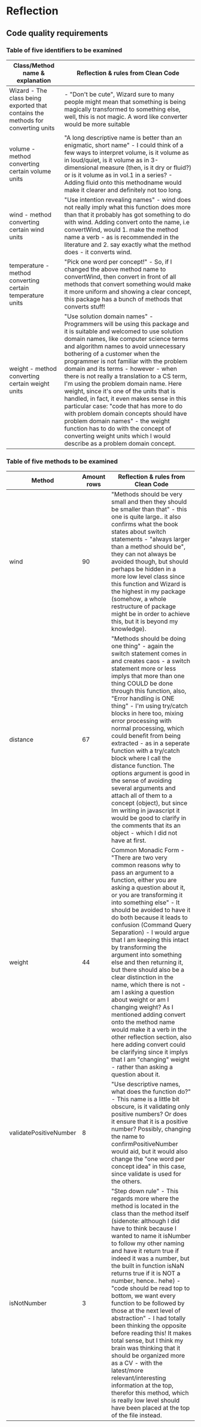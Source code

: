 # Reflection

## Code quality requirements

### Table of five identifiers to be examined

| Class/Method name & explanation | Reflection & rules from Clean Code |
| ----------- | ----------- |
|  Wizard - The class being exported that contains the methods for converting units | - "Don't be cute", Wizard sure to many people might mean that something is being magically transformed to something else, well, this is not magic. A word like converter would be more suitable |
|  volume - method converting certain volume units | "A long descriptive name is better than an enigmatic, short name" - I could think of a few ways to interpret volume, is it volume as in loud/quiet, is it volume as in 3-dimensional measure (then, is it dry or fluid?) or is it volume as in vol.1 in a series? - Adding fluid onto this methodname would make it clearer and definitely not too long. |
|  wind - method converting certain wind units  |  "Use intention revealing names" - wind does not really imply what this function does more than that it probably has got something to do with wind. Adding convert onto the name, i.e convertWind, would 1. make the method name a verb - as is recommended in the literature and 2. say exactly what the method does - it converts wind. |
|  temperature - method converting certain temperature units  |  "Pick one word per concept!" - So, if I changed the above method name to convertWind, then convert in front of all methods that convert something would make it more uniform and showing a clear concept, this package has a bunch of methods that converts stuff! |
|  weight - method converting certain weight units |   "Use solution domain names" - Programmers will be using this package and it is suitable and welcomed to use solution domain names, like computer science terms and algorithm names to avoid unnecessary bothering of a customer when the programmer is not familiar with the problem domain and its terms - however - when there is not really a translation to a CS term, I'm using the problem domain name. Here weight, since it's one of the units that is handled, in fact, it even makes sense in this particular case: "code that has more to do with problem domain concepts should have problem domain names" - the weight function has to do with the concept of converting weight units which I would describe as a problem domain concept. |


### Table of five methods to be examined


| Method | Amount rows | Reflection & rules from Clean Code |
| ----------- | ----------- | ----------- |
|  wind  |  90  |  "Methods should be very small and then they should be smaller than that" - this one is quite large.. it also confirms what the book states about switch statements - "always larger than a method should be", they can not always be avoided though, but should perhaps be hidden in a more low level class since this function and Wizard is the highest in my package (somehow, a whole restructure of package might be in order to achieve this, but it is beyond my knowledge). |
|  distance  |  67  |  "Methods should be doing one thing" - again the switch statement comes in and creates caos - a switch statement more or less implys that more than one thing COULD be done through this function, also, "Error handling is ONE thing" - I'm using try/catch blocks in here too, mixing error processing with normal processing, which could benefit from being extracted - as in a seperate function with a try/catch block where I call the distance function. The options argument is good in the sense of avoiding several arguments and attach all of them to a concept (object), but since Im writing in javascript it would be good to clarify in the comments that its an object - which I did not have at first. |
|  weight  |  44   |  Common Monadic Form - "There are two very common reasons why to pass an argument to a function, either you are asking a question about it, or you are transforming it into something else" - It should be avoided to have it do both because it leads to confusion (Command Query Separation) - I would argue that I am keeping this intact by transforming the argument into something else and then returning it, but there should also be a clear distinction in the name, which there is not - am I asking a question about weight or am I changing weight? As I mentioned adding convert onto the method name would make it a verb in the other reflection section, also here adding convert could be clarifying since it implys that I am "changing" weight - rather than asking a question about it.  |
|  validatePositiveNumber  |  8  | "Use descriptive names, what does the function do?" - This name is a little bit obscure, is it validating only positive numbers? Or does it ensure that it is a positive number? Possibly, changing the name to confirmPositiveNumber would aid, but it would also change the "one word per concept idea" in this case, since validate is used for the others.  |
|  isNotNumber  |  3   | "Step down rule" - This regards more where the method is located in the class than the method itself (sidenote: although I did have to think because I wanted to name it isNumber to follow my other naming and have it return true if indeed it was a number, but the built in function isNaN returns true if it is NOT a number, hence.. hehe) - "code should be read top to bottom, we want every function to be followed by those at the next level of abstraction" - I had totally been thinking the opposite before reading this! It makes total sense, but I think my brain was thinking that it should be organized more as a CV - with the latest/more relevant/interesting information at the top, therefor this method, which is really low level should have been placed at the top of the file instead. |
